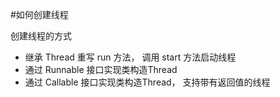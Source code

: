 #如何创建线程

创建线程的方式

- 继承 Thread 重写 run 方法， 调用 start 方法启动线程
- 通过 Runnable 接口实现类构造Thread
- 通过 Callable 接口实现类构造Thread， 支持带有返回值的线程